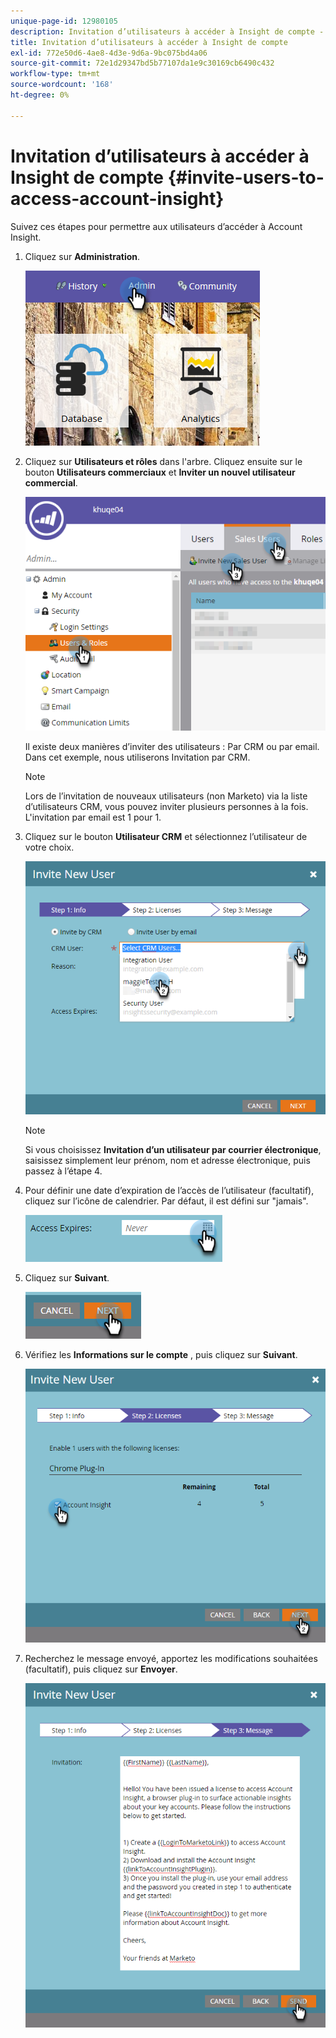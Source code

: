 ```yaml
---
unique-page-id: 12980105
description: Invitation d’utilisateurs à accéder à Insight de compte - Documents Marketo - Documentation du produit
title: Invitation d’utilisateurs à accéder à Insight de compte
exl-id: 772e50d6-4ae8-4d3e-9d6a-9bc075bd4a06
source-git-commit: 72e1d29347bd5b77107da1e9c30169cb6490c432
workflow-type: tm+mt
source-wordcount: '168'
ht-degree: 0%

---
```


# Invitation d’utilisateurs à accéder à Insight de compte {#invite-users-to-access-account-insight}

Suivez ces étapes pour permettre aux utilisateurs d’accéder à Account Insight.

1. Cliquez sur **Administration**.

   ![](assets/admin-1.png)

1. Cliquez sur **Utilisateurs et rôles** dans l&#39;arbre. Cliquez ensuite sur le bouton **Utilisateurs commerciaux** et **Inviter un nouvel utilisateur commercial**.

   ![](assets/two-6.png)

   Il existe deux manières d’inviter des utilisateurs : Par CRM ou par email. Dans cet exemple, nous utiliserons Invitation par CRM.

   >[!NOTE]
   >
   >Lors de l’invitation de nouveaux utilisateurs (non Marketo) via la liste d’utilisateurs CRM, vous pouvez inviter plusieurs personnes à la fois. L&#39;invitation par email est 1 pour 1.

1. Cliquez sur le bouton **Utilisateur CRM** et sélectionnez l’utilisateur de votre choix.

   ![](assets/three-5.png)

   >[!NOTE]
   >
   >Si vous choisissez **Invitation d’un utilisateur par courrier électronique**, saisissez simplement leur prénom, nom et adresse électronique, puis passez à l’étape 4.

1. Pour définir une date d’expiration de l’accès de l’utilisateur (facultatif), cliquez sur l’icône de calendrier. Par défaut, il est défini sur &quot;jamais&quot;.

   ![](assets/four-5.png)

1. Cliquez sur **Suivant**.

   ![](assets/five-5.png)

1. Vérifiez les **Informations sur le compte** , puis cliquez sur **Suivant**.

   ![](assets/six-3.png)

1. Recherchez le message envoyé, apportez les modifications souhaitées (facultatif), puis cliquez sur **Envoyer**.

   ![](assets/seven-2.png)
